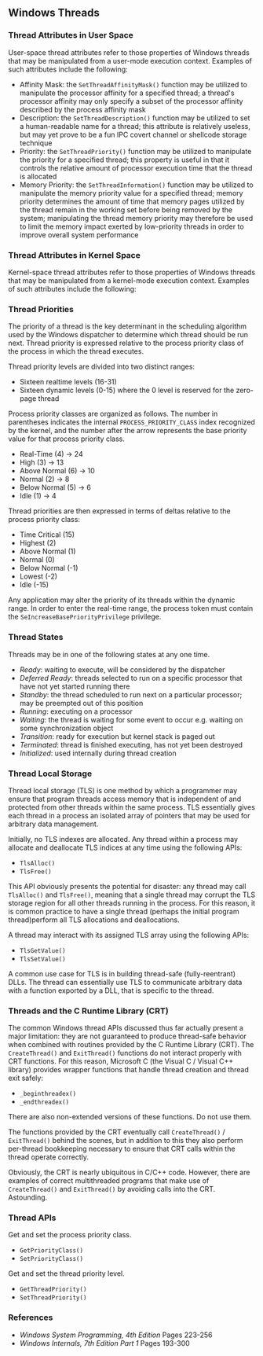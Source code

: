 ## Windows Threads

### Thread Attributes in User Space

User-space thread attributes refer to those properties of Windows threads that may be manipulated from a user-mode execution context. Examples of such attributes include the following:
- Affinity Mask: the `SetThreadAffinityMask()` function may be utilized to manipulate the processor affinity for a specified thread; a thread's processor affinity may only specify a subset of the processor affinity described by the process affinity mask
- Description: the `SetThreadDescription()` function may be utilized to set a human-readable name for a thread; this attribute is relatively useless, but may yet prove to be a fun IPC covert channel or shellcode storage technique
- Priority: the `SetThreadPriority()` function may be utilized to manipulate the priority for a specified thread; this property is useful in that it controls the relative amount of processor execution time that the thread is allocated
- Memory Priority: the `SetThreadInformation()` function may be utilized to manipulate the memory priority value for a specified thread; memory priority determines the amount of time that memory pages utilized by the thread remain in the working set before being removed by the system; manipulating the thread memory priority may therefore be used to limit the memory impact exerted by low-priority threads in order to improve overall system performance

### Thread Attributes in Kernel Space

Kernel-space thread attributes refer to those properties of Windows threads that may be manipulated from a kernel-mode execution context. Examples of such attributes include the following:

### Thread Priorities

The priority of a thread is the key determinant in the scheduling algorithm used by the Windows dispatcher to determine which thread should be run next. Thread priority is expressed relative to the process priority class of the process in which the thread executes. 

Thread priority levels are divided into two distinct ranges:

- Sixteen realtime levels (16-31)
- Sixteen dynamic levels (0-15) where the 0 level is reserved for the zero-page thread

Process priority classes are organized as follows. The number in parentheses indicates the internal `PROCESS_PRIORITY_CLASS` index recognized by the kernel, and the number after the arrow represents the base priority value for that process priority class.

- Real-Time (4) -> 24
- High (3) -> 13
- Above Normal (6) -> 10
- Normal (2) -> 8
- Below Normal (5) -> 6
- Idle (1) -> 4

Thread priorities are then expressed in terms of deltas relative to the process priority class:

- Time Critical (15)
- Highest (2)
- Above Normal (1)
- Normal (0)
- Below Normal (-1)
- Lowest (-2)
- Idle (-15)

Any application may alter the priority of its threads within the dynamic range. In order to enter the real-time range, the process token must contain the `SeIncreaseBasePriorityPrivilege` privilege.

### Thread States

Threads may be in one of the following states at any one time.

- _Ready_: waiting to execute, will be considered by the dispatcher 
- _Deferred Ready_: threads selected to run on a specific processor that have not yet started running there
- _Standby_: the thread scheduled to run next on a particular processor; may be preempted out of this position
- _Running_: executing on a processor
- _Waiting_: the thread is waiting for some event to occur e.g. waiting on some synchronization object
- _Transition_: ready for execution but kernel stack is paged out
- _Terminated_: thread is finished executing, has not yet been destroyed
- _Initialized_: used internally during thread creation

### Thread Local Storage

Thread local storage (TLS) is one method by which a programmer may ensure that program threads access memory that is independent of and protected from other threads within the same process. TLS essentially gives each thread in a process an isolated array of pointers that may be used for arbitrary data management.

Initially, no TLS indexes are allocated. Any thread within a process may allocate and deallocate TLS indices at any time using the following APIs:

- `TlsAlloc()`
- `TlsFree()`

This API obviously presents the potential for disaster: any thread may call `TlsAlloc()` and `TlsFree()`, meaning that a single thread may corrupt the TLS storage region for all other threads running in the process. For this reason, it is common practice to have a single thread (perhaps the initial program thread)perform all TLS allocations and deallocations.

A thread may interact with its assigned TLS array using the following APIs:

- `TlsGetValue()`
- `TlsSetValue()`

A common use case for TLS is in building thread-safe (fully-reentrant) DLLs. The thread can essentially use TLS to communicate arbitrary data with a function exported by a DLL, that is specific to the thread.

### Threads and the C Runtime Library (CRT)

The common Windows thread APIs discussed thus far actually present a major limitation: they are not guaranteed to produce thread-safe behavior when combined with routines provided by the C Runtime Library (CRT). The `CreateThread()` and `ExitThread()` functions do not interact properly with CRT functions. For this reason, Microsoft C (the Visual C / Visual C++ library) provides wrapper functions that handle thread creation and thread exit safely:

- `_beginthreadex()`
- `_endthreadex()`

There are also non-extended versions of these functions. Do not use them.

The functions provided by the CRT eventually call `CreateThread()` / `ExitThread()` behind the scenes, but in addition to this they also perform per-thread bookkeeping necessary to ensure that CRT calls within the thread operate correctly.

Obviously, the CRT is nearly ubiquitous in C/C++ code. However, there are examples of correct multithreaded programs that make use of `CreateThread()` and `ExitThread()` by avoiding calls into the CRT. Astounding.

### Thread APIs

Get and set the process priority class.

- `GetPriorityClass()`
- `SetPriorityClass()`

Get and set the thread priority level.

- `GetThreadPriority()`
- `SetThreadPriority()`

### References 

- _Windows System Programming, 4th Edition_ Pages 223-256
- _Windows Internals, 7th Edition Part 1_ Pages 193-300